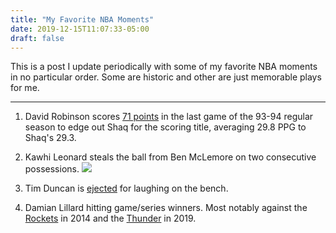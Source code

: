 ```yaml
---
title: "My Favorite NBA Moments"
date: 2019-12-15T11:07:33-05:00
draft: false
---
```


This is a post I update periodically with some of my favorite NBA moments in no particular order. Some are historic and other are just memorable plays for me. 

---

1. David Robinson scores [71 points](https://www.basketball-reference.com/boxscores/199404240LAC.html) in the last game of the 93-94 regular season to edge out Shaq for the scoring title, averaging 29.8 PPG to Shaq's 29.3. 

2. Kawhi Leonard steals the ball from Ben McLemore on two consecutive possessions. 
[![](http://img.youtube.com/vi/Q2uYTSiXJEQ/0.jpg)](http://www.youtube.com/watch?v=Q2uYTSiXJEQ "Kawhi steals from McLemore")

3. Tim Duncan is [ejected](https://www.youtube.com/watch?v=a2SYIrUnf5Y) for laughing on the bench.

4. Damian Lillard hitting game/series winners. Most notably against the [Rockets](https://www.youtube.com/watch?v=mejFtEY5faU) in 2014 and the [Thunder](https://www.youtube.com/watch?v=a-M3x-eZpV8) in 2019. 